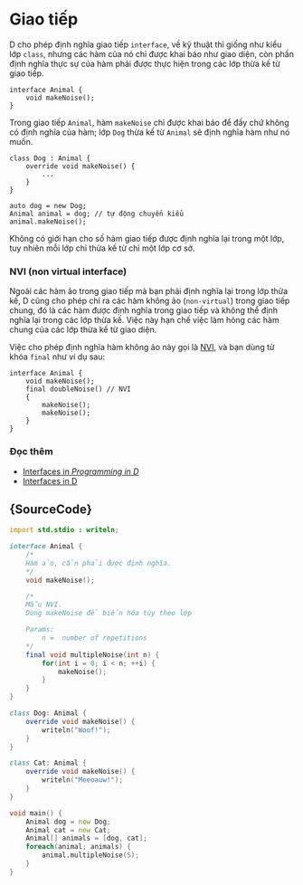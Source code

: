# Giao tiếp

D cho phép định nghĩa giao tiếp `interface`, về kỹ thuật thì giống
như kiểu lớp `class`, nhưng các hàm của nó chỉ được khai báo như giao diện,
còn phần định nghĩa thực sự của hàm phải được thực hiện trong
các lớp thừa kế từ giao tiếp.

    interface Animal {
        void makeNoise();
    }

Trong giao tiếp `Animal`, hàm `makeNoise` chỉ được khai báo để đấy chứ
không có định nghĩa của hàm; lớp `Dog` thừa kế từ `Animal` sẽ định nghĩa
hàm như nó muốn.

    class Dog : Animal {
        override void makeNoise() {
            ...
        }
    }

    auto dog = new Dog;
    Animal animal = dog; // tự động chuyển kiểu
    animal.makeNoise();

Không có giới hạn cho số  hàm giao tiếp được định nghĩa lại trong một lớp,
tuy nhiên mỗi lớp chỉ thừa kế từ chỉ một lớp cơ sở.

### NVI (non virtual interface)

Ngoài các hàm ảo trong giao tiếp mà bạn phải định nghĩa lại trong lớp thừa kế,
D cũng cho phép chỉ ra các hàm không ảo (`non-virtual`) trong giao tiếp chung,
đó là các hàm được định nghĩa trong giao tiếp và không thể định nghĩa lại
trong các lớp thừa kế. Việc này hạn chế việc làm hỏng các hàm chung của
các lớp thừa kế từ giao diện.

Việc cho phép định nghĩa hàm không ảo này gọi là
[NVI](https://en.wikipedia.org/wiki/Non-virtual_interface_pattern),
và bạn dùng từ khóa `final` như ví dụ sau:

    interface Animal {
        void makeNoise();
        final doubleNoise() // NVI
        {
            makeNoise();
            makeNoise();
        }
    }

### Đọc thêm

- [Interfaces in _Programming in D_](http://ddili.org/ders/d.en/interface.html)
- [Interfaces in D](https://dlang.org/spec/interface.html)

## {SourceCode}

```d
import std.stdio : writeln;

interface Animal {
    /*
    Hàm ảo, cần phải được định nghĩa.
    */
    void makeNoise();

    /*
    Mẫu NVI.
    Dùng makeNoise để biến hóa tùy theo lớp

    Params:
        n =  number of repetitions
    */
    final void multipleNoise(int n) {
        for(int i = 0; i < n; ++i) {
            makeNoise();
        }
    }
}

class Dog: Animal {
    override void makeNoise() {
        writeln("Woof!");
    }
}

class Cat: Animal {
    override void makeNoise() {
        writeln("Meeoauw!");
    }
}

void main() {
    Animal dog = new Dog;
    Animal cat = new Cat;
    Animal[] animals = [dog, cat];
    foreach(animal; animals) {
        animal.multipleNoise(5);
    }
}
```
